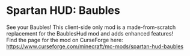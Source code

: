 # Spartan HUD: Baubles
See your Baubles! This client-side only mod is a made-from-scratch replacement for the BaublesHud mod and adds enhanced features!<br>
Find the page for the mod on CurseForge here: https://www.curseforge.com/minecraft/mc-mods/spartan-hud-baubles
